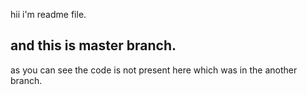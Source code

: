 hii i'm readme file.

## and this is master branch.
as you can see the code is not present here which
was in the another branch.
